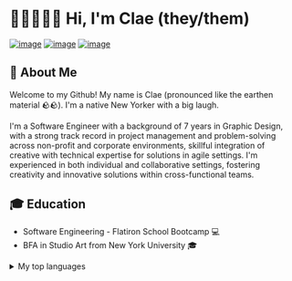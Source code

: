 # 👋🏻🧑🏻‍💻 Hi, I'm Clae (they/them)
[![image](https://img.shields.io/badge/LinkedIn-0077B5?style=for-the-badge&logo=linkedin&logoColor=white)](https://www.linkedin.com/in/clae-lu/) [![image](https://img.shields.io/badge/Gmail-D14836?style=for-the-badge&logo=gmail&logoColor=white)](mailto:claejlu@gmail.com) [![image](https://img.shields.io/badge/Medium-12100E?style=for-the-badge&logo=medium&logoColor=white)](https://medium.com/@kurararu)

## 🚀 About Me
Welcome to my Github! My name is Clae (pronounced like the earthen material 🪨🪨). I'm a native New Yorker with a big laugh.

I'm a Software Engineer with a background of 7 years in Graphic Design, with a strong track record in project management and problem-solving across non-profit and corporate environments, skillful integration of creative with technical expertise for solutions in agile settings. I'm experienced in both individual and collaborative settings, fostering creativity and innovative solutions within cross-functional teams.

## 🎓 Education
* Software Engineering - Flatiron School Bootcamp 💻
* BFA in Studio Art from New York University 🎓

<details>
<summary>My top languages</summary>
  
| Rank | Languages |
|-----:|-----------|
|     1| Python    |
|     2| JavaScript|
|     3| SQL       |

</details>

<!--
**clayruh/clayruh** is a ✨ _special_ ✨ repository because its `README.md` (this file) appears on your GitHub profile.

Here are some ideas to get you started:

- 🔭 I’m currently working on ...
- 🌱 I’m currently learning ...
- 👯 I’m looking to collaborate on ...
- 🤔 I’m looking for help with ...
- 💬 Ask me about ...
- 📫 How to reach me: ...
- 😄 Pronouns: ...
- ⚡ Fun fact: ...
-->
